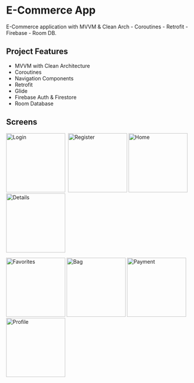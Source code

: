  # E-Commerce App

E-Commerce application with MVVM & Clean Arch - Coroutines - Retrofit - Firebase - Room DB.


## Project Features

- MVVM with Clean Architecture
- Coroutines
- Navigation Components
- Retrofit
- Glide
- Firebase Auth & Firestore
- Room Database

## Screens


<p float="left">
  <img src="https://user-images.githubusercontent.com/86436198/236796691-5622c050-5527-48bf-8232-c2f9401756b3.png" width="160" alt="Login" title="Login"/>&nbsp;
  <img src="https://user-images.githubusercontent.com/86436198/236797052-59a959d7-b10a-49b9-bbea-33f31f697f25.png" width="160" alt="Register" title="Register"/>
  <img src="https://user-images.githubusercontent.com/86436198/236799453-02da4c00-59f5-4038-b245-0ffd20026cf3.png" width="160" alt="Home" title="Home"/>
  <img src="https://user-images.githubusercontent.com/86436198/236799658-ee3cf4d1-2962-4ce0-a58b-e83b745061cf.png" width="160" alt="Details" title="Details"/>
</p>

<p float="left">
<img src="https://user-images.githubusercontent.com/86436198/236799755-9d701db0-a054-4a2d-836a-eb4ff7d4e46e.png" width="160" alt="Favorites" title="Favorites"/>
  <img src="https://user-images.githubusercontent.com/86436198/236799997-c8718a1f-2326-4e14-a50c-ab6e2857bf68.png" width="160" alt="Bag" title="Bag"/>
<img src="https://user-images.githubusercontent.com/86436198/236800199-8911a77c-f1af-427b-bda6-c0d78b6d46b6.png" width="160" alt="Payment" title="Payment"/>
<img src="https://user-images.githubusercontent.com/86436198/236800428-d6f8ce7d-0e23-4201-99de-1ca3fef23299.png" width="160" alt="Profile" title="Profile"/>

</p>


